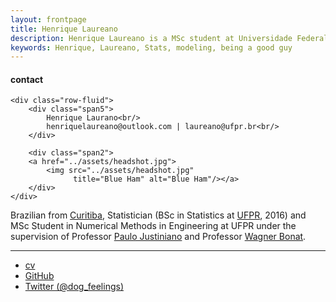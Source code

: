 ```yaml
---
layout: frontpage
title: Henrique Laureano
description: Henrique Laureano is a MSc student at Universidade Federal do Paran\'{a}.
keywords: Henrique, Laureano, Stats, modeling, being a good guy
---
```


<div class="container">
<h4><a name="contact"></a>contact</h4>

    <div class="row-fluid">
        <div class="span5">
            Henrique Laurano<br/>
            henriquelaureano@outlook.com | laureano@ufpr.br<br/>
        </div>

        <div class="span2">
        <a href="../assets/headshot.jpg">
            <img src="../assets/headshot.jpg"
                  title="Blue Ham" alt="Blue Ham"/></a>
        </div>
    </div>
</div>

Brazilian from [Curitiba](https://goo.gl/K1Qcdv), Statistician (BSc in
Statistics at [UFPR](https://goo.gl/DtVAbi), 2016) and MSc Student in
Numerical Methods in Engineering at UFPR under the supervision of
Professor [Paulo Justiniano](http://leg.ufpr.br/~paulojus/) and
Professor [Wagner Bonat](http://www.leg.ufpr.br/~wagner/).

---

<div class="navbar">
  <div class="navbar-inner">
      <ul class="nav">
          <li><a href="{{ BASE_PATH }}/assets/CV.pdf">cv</a></li>
          <li><a href="https://github.com/mbcarlos">GitHub</a></li>
          <li><a href="https://twitter.com/dog_feelings">Twitter (@dog_feelings)</a></li>
      </ul>
  </div>
</div>
